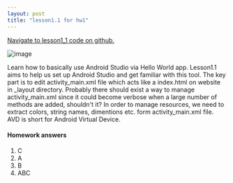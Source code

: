 ```yaml
---
layout: post
title: "lesson1.1 for hw1"
---
```


<a href="https://github.ccs.neu.edu/senyan/lesson1_1">Navigate to lesson1_1 code on github.</a>

![image](https://user-images.githubusercontent.com/77960108/132998044-3be76c0b-e7c3-4ffd-9971-7d3e6f150af7.png)

Learn how to basically use Android Studio via Hello World app. Lesson1.1 aims to help us set up Android Studio and get familiar with this tool.
The key part is to edit activity_main.xml file which acts like a index.html on website in _layout directory. Probably there should exist a way to manage activity_main.xml since it could become verbose when a large number of methods are added, shouldn't it?
In order to manage resources, we need to extract colors, string names, dimentions etc. form activity_main.xml file.
AVD is short for Android Virtual Device.

<h4> Homework answers </h4>
<ol>
  <li>C</li>
  <li>A</li>
  <li>B</li>
  <li>ABC</li>
</ol>
